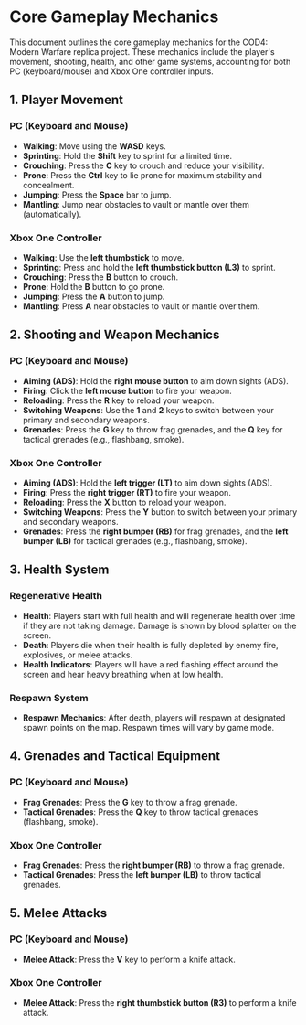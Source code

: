 # Core Gameplay Mechanics

This document outlines the core gameplay mechanics for the COD4: Modern Warfare replica project. These mechanics include the player's movement, shooting, health, and other game systems, accounting for both PC (keyboard/mouse) and Xbox One controller inputs.

## 1. Player Movement

### PC (Keyboard and Mouse)
- **Walking**: Move using the **WASD** keys.
- **Sprinting**: Hold the **Shift** key to sprint for a limited time.
- **Crouching**: Press the **C** key to crouch and reduce your visibility.
- **Prone**: Press the **Ctrl** key to lie prone for maximum stability and concealment.
- **Jumping**: Press the **Space** bar to jump.
- **Mantling**: Jump near obstacles to vault or mantle over them (automatically).

### Xbox One Controller
- **Walking**: Use the **left thumbstick** to move.
- **Sprinting**: Press and hold the **left thumbstick button (L3)** to sprint.
- **Crouching**: Press the **B** button to crouch.
- **Prone**: Hold the **B** button to go prone.
- **Jumping**: Press the **A** button to jump.
- **Mantling**: Press **A** near obstacles to vault or mantle over them.

## 2. Shooting and Weapon Mechanics

### PC (Keyboard and Mouse)
- **Aiming (ADS)**: Hold the **right mouse button** to aim down sights (ADS).
- **Firing**: Click the **left mouse button** to fire your weapon.
- **Reloading**: Press the **R** key to reload your weapon.
- **Switching Weapons**: Use the **1** and **2** keys to switch between your primary and secondary weapons.
- **Grenades**: Press the **G** key to throw frag grenades, and the **Q** key for tactical grenades (e.g., flashbang, smoke).

### Xbox One Controller
- **Aiming (ADS)**: Hold the **left trigger (LT)** to aim down sights (ADS).
- **Firing**: Press the **right trigger (RT)** to fire your weapon.
- **Reloading**: Press the **X** button to reload your weapon.
- **Switching Weapons**: Press the **Y** button to switch between your primary and secondary weapons.
- **Grenades**: Press the **right bumper (RB)** for frag grenades, and the **left bumper (LB)** for tactical grenades (e.g., flashbang, smoke).

## 3. Health System

### Regenerative Health
- **Health**: Players start with full health and will regenerate health over time if they are not taking damage. Damage is shown by blood splatter on the screen.
- **Death**: Players die when their health is fully depleted by enemy fire, explosives, or melee attacks.
- **Health Indicators**: Players will have a red flashing effect around the screen and hear heavy breathing when at low health.

### Respawn System
- **Respawn Mechanics**: After death, players will respawn at designated spawn points on the map. Respawn times will vary by game mode.
  
## 4. Grenades and Tactical Equipment

### PC (Keyboard and Mouse)
- **Frag Grenades**: Press the **G** key to throw a frag grenade.
- **Tactical Grenades**: Press the **Q** key to throw tactical grenades (flashbang, smoke).

### Xbox One Controller
- **Frag Grenades**: Press the **right bumper (RB)** to throw a frag grenade.
- **Tactical Grenades**: Press the **left bumper (LB)** to throw tactical grenades.

## 5. Melee Attacks

### PC (Keyboard and Mouse)
- **Melee Attack**: Press the **V** key to perform a knife attack.

### Xbox One Controller
- **Melee Attack**: Press the **right thumbstick button (R3)** to perform a knife attack.
